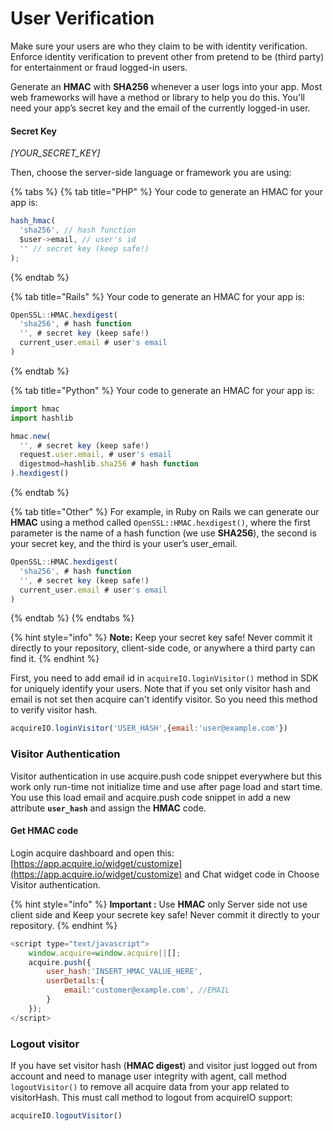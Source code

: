 # User Verification

 Make sure your users are who they claim to be with identity verification. Enforce identity verification to prevent other from pretend to be \(third party\) for entertainment or fraud logged-in users.

 Generate an **HMAC** with **SHA256** whenever a user logs into your app. Most web frameworks will have a method or library to help you do this. You'll need your app’s secret key and the email of the currently logged-in user.

#### **Secret Key**

 _\[YOUR\_SECRET\_KEY\]_

 Then, choose the server-side language or framework you are using:

{% tabs %}
{% tab title="PHP" %}
Your code to generate an HMAC for your app is:

```javascript
hash_hmac(
  'sha256', // hash function
  $user->email, // user's id
  '' // secret key (keep safe!)
);
```
{% endtab %}

{% tab title="Rails" %}
 Your code to generate an HMAC for your app is:

```javascript
OpenSSL::HMAC.hexdigest(
  'sha256', # hash function
  '', # secret key (keep safe!)
  current_user.email # user's email
)
```
{% endtab %}

{% tab title="Python" %}
 Your code to generate an HMAC for your app is:

```javascript
import hmac
import hashlib

hmac.new(
  '', # secret key (keep safe!)
  request.user.email, # user's email
  digestmod=hashlib.sha256 # hash function
).hexdigest()
```
{% endtab %}

{% tab title="Other" %}
 For example, in Ruby on Rails we can generate our **HMAC** using a method called `OpenSSL::HMAC.hexdigest()`, where the first parameter is the name of a hash function \(we use **SHA256**\), the second is your secret key, and the third is your user’s user\_email.

```javascript
OpenSSL::HMAC.hexdigest(
  'sha256', # hash function
  '', # secret key (keep safe!)
  current_user.email # user's email
)
```
{% endtab %}
{% endtabs %}

{% hint style="info" %}
 **Note:** Keep your secret key safe! Never commit it directly to your repository, client-side code, or anywhere a third party can find it.
{% endhint %}

First, you need to add email id in `acquireIO.loginVisitor()` method in SDK for uniquely identify your users. Note that if you set only visitor hash and email is not set then acquire can't identify visitor. So you need this method to verify visitor hash.

```javascript
acquireIO.loginVisitor('USER_HASH',{email:'user@example.com'})
```

### Visitor Authentication

Visitor authentication in use acquire.push code snippet everywhere but this work only run-time not initialize time and use after page load and start time. You use this load email and acquire.push code snippet in add a new attribute **`user_hash`** and assign the **HMAC** code.

#### Get HMAC code

Login acquire dashboard and open this: [https://app.acquire.io/widget/customize](https://app.acquire.io/widget/customize) and Chat widget code in Choose Visitor authentication.

{% hint style="info" %}
**Important :** Use **HMAC** only Server side not use client side and Keep your secrete key safe! Never commit it directly to your repository.
{% endhint %}

```javascript
<script type="text/javascript">
	window.acquire=window.acquire||[];
	acquire.push({
		user_hash:'INSERT_HMAC_VALUE_HERE',
		userDetails:{
			email:'customer@example.com', //EMAIL
		}
	});
</script>
```

###  **Logout visitor**

If you have set visitor hash \(**HMAC digest**\) and visitor just logged out from account and need to manage user integrity with agent, call method `logoutVisitor()` to remove all acquire data from your app related to visitorHash. This must call method to logout from acquireIO support:

```javascript
acquireIO.logoutVisitor()
```





